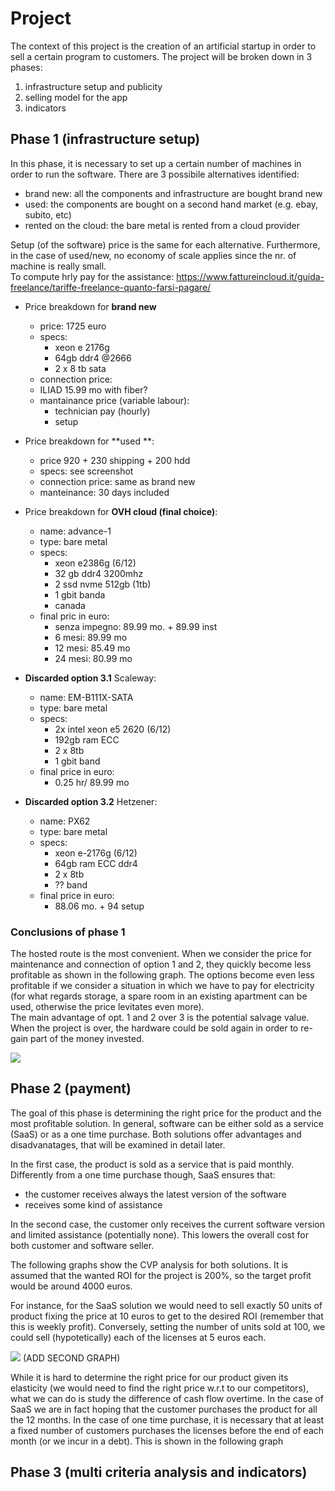# Project 

The context of this project is the creation of an artificial startup in order to sell a certain program to customers. The project will be broken down in 3 phases:
1. infrastructure setup and publicity
2. selling model for the app
3. indicators

## Phase 1 (infrastructure setup)

 In this phase, it is necessary to set up a certain number of machines in order to run the software. There are 3 possibile alternatives identified:
 - brand new: all the components and infrastructure are bought brand new
 - used: the components are bought on a second hand market (e.g. ebay, subito, etc)
 - rented on the cloud: the bare metal is rented from a cloud provider 
 
Setup (of the software) price is the same for each alternative. Furthermore, in the case of used/new, no economy of scale applies since the nr. of machine is really small. \
To compute hrly pay for the assistance: https://www.fattureincloud.it/guida-freelance/tariffe-freelance-quanto-farsi-pagare/

- Price breakdown for **brand new**
   - price: 1725 euro
   - specs:
     - xeon e 2176g
     - 64gb ddr4 @2666
     - 2 x 8 tb sata 
   - connection price:
    - ILIAD 15.99 mo with fiber?
   - mantainance price (variable labour):
      - technician pay (hourly)
      - setup

- Price breakdown for **used **:
  - price 920 + 230 shipping + 200 hdd
  - specs: see screenshot
  - connection price: same as brand new
  - manteinance: 30 days included 

- Price breakdown for **OVH cloud (final choice)**: 
  - name: advance-1
  - type: bare metal
  - specs:
    - xeon e2386g (6/12)
    - 32 gb ddr4 3200mhz
    - 2 ssd nvme 512gb (1tb)
    - 1 gbit banda 
    - canada
  - final pric in euro: 
    - senza impegno: 89.99 mo. + 89.99 inst
    - 6 mesi: 89.99 mo
    - 12 mesi: 85.49 mo
    - 24 mesi: 80.99 mo

- **Discarded option 3.1** Scaleway:
  - name: EM-B111X-SATA
  - type: bare metal
  - specs:
    - 2x intel xeon e5 2620 (6/12)
    - 192gb ram ECC
    - 2 x 8tb
    - 1 gbit band
  - final price in euro:
    - 0.25 hr/ 89.99 mo

- **Discarded option 3.2** Hetzener:
  - name: PX62
  - type: bare metal
  - specs:
    - xeon e-2176g (6/12)
    - 64gb ram ECC ddr4
    - 2 x 8tb
    - ?? band
  - final price in euro:
    - 88.06 mo. + 94 setup

### Conclusions of phase 1

The hosted route is the most convenient. When we consider the price for maintenance and connection of option 1 and 2, they quickly become less profitable as shown in the following graph. The options become even less profitable if we consider a situation in which we have to pay for electricity (for what regards storage, a spare room in an existing apartment can be used, otherwise the price levitates even more). \
The main advantage of opt. 1 and 2 over 3 is the potential salvage value. When the project is over, the hardware could be sold again in order to re-gain part of the money invested. 

![](../../../static/ETM/phase1_table_img.png)

## Phase 2 (payment)

The goal of this phase is determining the right price for the product and the most profitable solution. In general, software can be either sold as a service (SaaS) or as a one time purchase. Both solutions offer advantages and disadvanatages, that will be examined in detail later.

In the first case, the product is sold as a service that is paid monthly. Differently from a one time purchase though, SaaS ensures that:
- the customer receives always the latest version of the software
- receives some kind of assistance

In the second case, the customer only receives the current software version and limited assistance (potentially none). This lowers the overall cost for both customer and software seller.

The following graphs show the CVP analysis for both solutions. It is assumed that the wanted ROI for the project is 200%, so the target profit would be around 4000 euros. 

For instance, for the SaaS solution we would need to sell exactly 50 units of product fixing the price at 10 euros to get to the desired ROI (remember that this is weekly profit). Conversely, setting the number of units sold at 100, we could sell (hypotetically) each of the licenses at 5 euros each. 

![](../../../static/ETM/selling1.png)
(ADD SECOND GRAPH)

While it is hard to determine the right price for our product given its elasticity (we would need to find the right price w.r.t to our competitors), what we can do is study the difference of cash flow overtime. In the case of SaaS we are in fact hoping that the customer purchases the product for all the 12 months. In the case of one time purchase, it is necessary that at least a fixed number of customers purchases the licenses before the end of each month (or we incur in a debt). This is shown in the following graph


## Phase 3 (multi criteria analysis and indicators)